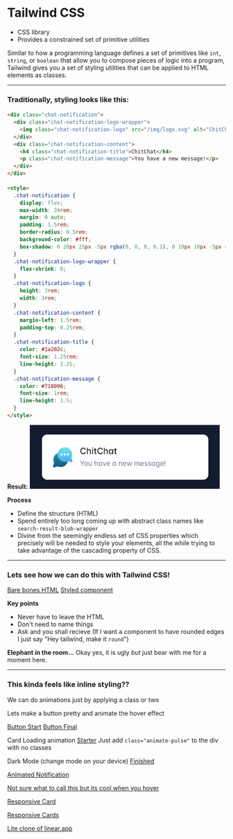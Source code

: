 # Tailwind CSS
- CSS library 
- Provides a constrained set of primitive utilities

Similar to how a programming language defines a set of primitives like `int`, `string`, or `boolean` that allow you to compose pieces of logic into a program, Tailwind gives you a set of styling utilities that can be applied to HTML elements as classes.

----

### Traditionally, styling looks like this:

```html
<div class="chat-notification">
  <div class="chat-notification-logo-wrapper">
    <img class="chat-notification-logo" src="/img/logo.svg" alt="ChitChat Logo">
  </div>
  <div class="chat-notification-content">
    <h4 class="chat-notification-title">ChitChat</h4>
    <p class="chat-notification-message">You have a new message!</p>
  </div>
</div>

<style>
  .chat-notification {
    display: flex;
    max-width: 24rem;
    margin: 0 auto;
    padding: 1.5rem;
    border-radius: 0.5rem;
    background-color: #fff;
    box-shadow: 0 20px 25px -5px rgba(0, 0, 0, 0.1), 0 10px 10px -5px rgba(0, 0, 0, 0.04);
  }
  .chat-notification-logo-wrapper {
    flex-shrink: 0;
  }
  .chat-notification-logo {
    height: 3rem;
    width: 3rem;
  }
  .chat-notification-content {
    margin-left: 1.5rem;
    padding-top: 0.25rem;
  }
  .chat-notification-title {
    color: #1a202c;
    font-size: 1.25rem;
    line-height: 1.25;
  }
  .chat-notification-message {
    color: #718096;
    font-size: 1rem;
    line-height: 1.5;
  }
</style>
```
**Result:**
![chitchat component](readmeAssets/chitchat.png)

**Process**
- Define the structure (HTML)
- Spend entirely too long coming up with abstract class names like `search-result-blob-wrapper`
- Divine from the seemingly endless set of CSS properties which precisely will be needed to style your elements, all the while trying to take advantage of the cascading property of CSS.

---

### Lets see how we can do this with Tailwind CSS!

[Bare bones HTML](https://play.tailwindcss.com/6QVsPG2z0I)
[Styled component](https://play.tailwindcss.com/tKhde0Z6mk)


**Key points**
- Never have to leave the HTML
- Don't need to name things
- Ask and you shall recieve (If I want a component to have rounded edges I just say "Hey tailwind, make it `round`")

**Elephant in the room...** Okay yes, it is ugly *but* just bear with me for a moment here.

---

### This kinda feels like inline styling??
We can do animations just by applying a class or two

Lets make a button pretty and animate the hover effect 

[Button Start](https://play.tailwindcss.com/y6Bo6w4cP3?layout=horizontal)
[Button Final](https://play.tailwindcss.com/ZdZrmaMi6k?layout=horizontal)


Card Loading animation
[Starter](https://play.tailwindcss.com/qvoocbtOom)
Just add `class="animate-pulse"` to the div with no classes

Dark Mode (change mode on your device)
[Finished](https://play.tailwindcss.com/3ag4SpnMH0)

[Animated Notification](https://play.tailwindcss.com/khqX4PVxmN)

[Not sure what to call this but its cool when you hover](https://play.tailwindcss.com/h1dydlAK1x)

[Responsive Card](https://play.tailwindcss.com/T3bloxI4z8)

[Responsive Cards](https://play.tailwindcss.com/V6nOlDpq4U)

[Lite clone of linear.app](https://play.tailwindcss.com/3X8XP5eBgc)
